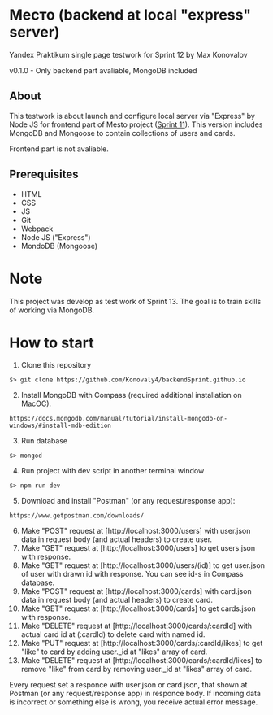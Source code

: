 # Место (backend at local "express" server)
Yandex Praktikum single page testwork for Sprint 12 by Max Konovalov

v0.1.0 - Only backend part avaliable, MongoDB included

## About
This testwork is about launch and configure local server via "Express" by Node JS for frontend part of Mesto project ([Sprint 11](https://konovaly4.github.io/Praktikum_sprint_11.github.io/)). This version includes MongoDB and Mongoose to contain collections of users and cards.

Frontend part is not avaliable.

## Prerequisites

- HTML
- CSS
- JS
- Git
- Webpack
- Node JS ("Express")
- MondoDB (Mongoose)

# Note
This project was develop as test work of Sprint 13. The goal is to train skills of working via MongoDB. 

# How to start
1. Clone this repository
```
$> git clone https://github.com/Konovaly4/backendSprint.github.io
```
2. Install MongoDB with Compass (required additional installation on MacOC).
```
https://docs.mongodb.com/manual/tutorial/install-mongodb-on-windows/#install-mdb-edition
```
3. Run database
```
$> mongod
```
4. Run project with dev script in another terminal window
```
$> npm run dev
```
5. Download and install "Postman" (or any request/response app):
```
https://www.getpostman.com/downloads/
```
6. Make "POST" request at [http://localhost:3000/users] with user.json data in request body (and actual headers) to create user.
7. Make "GET" request at [http://localhost:3000/users] to get users.json with response.
8. Make "GET" request at [http://localhost:3000/users/(id)] to get user.json of user with drawn id with response. You can see id-s in Compass database.
9. Make "POST" request at [http://localhost:3000/cards] with card.json data in request body (and actual headers) to create card.
10. Make "GET" request at [http://localhost:3000/cards] to get cards.json with response.
11. Make "DELETE" request at [http://localhost:3000/cards/:cardId] with actual card id at (:cardId) to delete card with named id.
12. Make "PUT" request at [http://localhost:3000/cards/:cardId/likes] to get "like" to card by adding user._id at "likes" array of card.
13. Make "DELETE" request at [http://localhost:3000/cards/:cardId/likes] to remove "like" from card by removing user._id at "likes" array of card.

Every request set a responce with user.json or card.json, that shown at Postman (or any request/response app) in responce body.
If incoming data is incorrect or something else is wrong, you receive actual error message.
